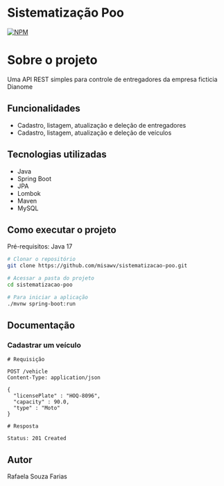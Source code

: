 # Sistematização Poo
[![NPM](https://img.shields.io/npm/l/react)](https://https://github.com/misawv/sistematizacao-poo/blob/main/LICENSE) 

# Sobre o projeto

Uma API REST simples para controle de entregadores da empresa ficticia Dianome

## Funcionalidades

- Cadastro, listagem, atualização e deleção de entregadores
- Cadastro, listagem, atualização e deleção de veículos

## Tecnologias utilizadas

- Java
- Spring Boot
- JPA
- Lombok
- Maven
- MySQL

## Como executar o projeto

Pré-requisitos: Java 17

```bash
# Clonar o repositório
git clone https://github.com/misawv/sistematizacao-poo.git

# Acessar a pasta do projeto
cd sistematizacao-poo

# Para iniciar a aplicação
./mvnw spring-boot:run
```

## Documentação

### Cadastrar um veículo

```
# Requisição

POST /vehicle
Content-Type: application/json

{
  "licensePlate" : "HOQ-8096",
  "capacity" : 90.0,
  "type" : "Moto"
}

# Resposta

Status: 201 Created
```

## Autor

Rafaela Souza Farias

